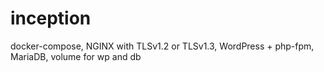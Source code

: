 # inception
docker-compose, NGINX with TLSv1.2 or TLSv1.3, WordPress + php-fpm, MariaDB,  volume for wp and db
